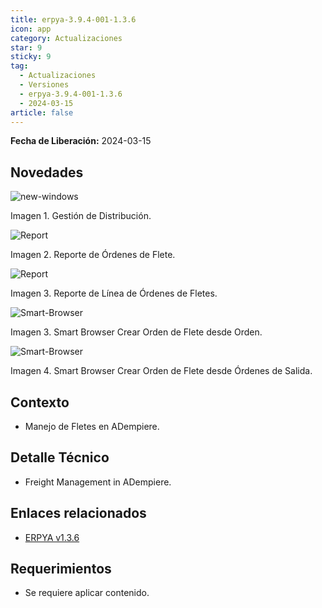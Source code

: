 ```yaml
---
title: erpya-3.9.4-001-1.3.6
icon: app
category: Actualizaciones
star: 9
sticky: 9
tag:
  - Actualizaciones
  - Versiones
  - erpya-3.9.4-001-1.3.6
  - 2024-03-15
article: false
---
```


**Fecha de Liberación:** 2024-03-15

## Novedades

![new-windows](/assets/img/downloads/updates/resources/erpya-3.9.4-001-1.3.6.png)

Imagen 1. Gestión de Distribución.

![Report](/assets/img/downloads/updates/resources/freight-orders.png)

Imagen 2. Reporte de Órdenes de Flete.

![Report](/assets/img/downloads/updates/resources/freight-order-lines.png)

Imagen 3. Reporte de Línea de Órdenes de Fletes.

![Smart-Browser](/assets/img/downloads/updates/resources/create-freight-order-from-order.png)

Imagen 3. Smart Browser Crear Orden de Flete desde Orden.

![Smart-Browser](/assets/img/downloads/updates/resources/create-freight-order-from-outbound-order.png)

Imagen 4. Smart Browser Crear Orden de Flete desde Órdenes de Salida.

## Contexto

- Manejo de Fletes en ADempiere.

## Detalle Técnico

- Freight Management in ADempiere.

## Enlaces relacionados

- [ERPYA v1.3.6](https://github.com/erpya/adempiere_patch_zk/releases/tag/1.3.6)

## Requerimientos

- Se requiere aplicar contenido.
